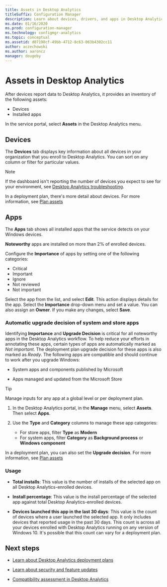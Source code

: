 ```yaml
---
title: Assets in Desktop Analytics
titleSuffix: Configuration Manager
description: Learn about devices, drivers, and apps in Desktop Analytics.
ms.date: 01/16/2020
ms.prod: configuration-manager
ms.technology: configmgr-analytics
ms.topic: conceptual
ms.assetid: d07198cf-49bb-4712-8c63-063b4302cc11
author: aczechowski
ms.author: aaroncz
manager: dougeby
---
```


# Assets in Desktop Analytics

After devices report data to Desktop Analytics, it provides an inventory of the following assets:

- Devices
- Installed apps  

In the service portal, select **Assets** in the Desktop Analytics menu.

## Devices

The **Devices** tab displays key information about all devices in your organization that you enroll to Desktop Analytics. You can sort on any column or filter for particular values.

> [!NOTE]  
> If the dashboard isn't reporting the number of devices you expect to see for your environment, see [Desktop Analytics troubleshooting](troubleshooting.md).  

In a deployment plan, there's more detail about devices. For more information, see [Plan assets](about-deployment-plans.md#plan-assets)

## Apps

The **Apps** tab shows all installed apps that the service detects on your Windows devices.

**Noteworthy** apps are installed on more than 2% of enrolled devices.

Configure the **Importance** of apps by setting one of the following categories:

- Critical
- Important
- Ignore
- Not reviewed
- Not important<!-- 3587232 -->

Select the app from the list, and select **Edit**. This action displays details for the app. Select the **Importance** drop-down menu and set a value. You can also assign an **Owner**. If you make any changes, select **Save**.

### <a name="bkmk_plan-autoapp" /> Automatic upgrade decision of system and store apps

<!-- 3587232 -->
Identifying **Importance** and **Upgrade Decision** is critical for all noteworthy apps in the Desktop Analytics workflow. To help reduce your efforts in annotating these apps, certain types of apps are automatically marked as *Not important*. The deployment plan upgrade decision for these apps is also marked as *Ready*. The following apps are compatible and should continue to work after you upgrade Windows:

- System apps and components published by Microsoft

- Apps managed and updated from the Microsoft Store

> [!TIP]
> Manage inputs for any app at a global level or per deployment plan.
>
> 1. In the Desktop Analytics portal, in the **Manage** menu, select **Assets**. Then select **Apps**.
>
> 2. Use the **Type** and **Category** columns to manage these app categories:
>
>    - For store apps, filter **Type** as **Modern**
>    - For system apps, filter **Category** as **Background process** or **Windows component**

In a deployment plan, you can also set the **Upgrade decision**. For more information, see [Plan assets](about-deployment-plans.md#plan-assets)

### Usage

<!-- 5533890 -->

- **Total installs**: This value is the number of installs of the selected app on all Desktop Analytics-enrolled devices.

- **Install percentage**: This value is the install percentage of the selected app against total Desktop Analytics-enrolled devices.

- **Devices launched this app in the last 30 days**: This value is the count of devices where a user launched the selected app. It only includes devices that reported usage in the past 30 days. This count is across all your devices enrolled with Desktop Analytics running on any version of Windows 10. It's possible that this count can vary for a deployment plan.

## Next steps

- [Learn about Desktop Analytics deployment plans](about-deployment-plans.md)  

- [Learn about security and feature updates](about-updates.md)  

- [Compatibility assessment in Desktop Analytics](compat-assessment.md)  
